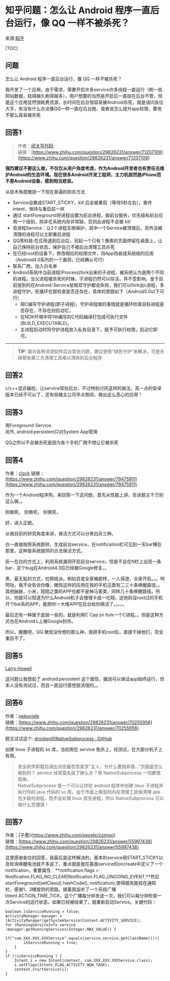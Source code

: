 # 知乎问题：怎么让 Android 程序一直后台运行，像 QQ 一样不被杀死？

来源:[知乎](https://www.zhihu.com/question/29826231)

[TOC]

## 问题
怎么让 Android 程序一直后台运行，像 QQ 一样不被杀死？

我开发了一个应用，由于需求，需要开启许多service许多线程一直运行（刷一些网站数据，挂得越久刷得越多），用户想要的当然是开启后一直挂在后台不管，但是这个应用显然很耗费资源，长时间在后台很容易被Android杀死，就是请问各位大手，有没有什么办法像QQ一样一直在后台跑，或者说怎么提升app权限，要他不那么容易被杀死

## 回答1

> 作者：[闭关写代码](https://www.zhihu.com/people/wenmingvs)<br/>
> 链接：[https://www.zhihu.com/question/29826231/answer/71207109](https://www.zhihu.com/question/29826231/answer/71207109)

**强烈建议不要这么做，不仅仅从用户角度考虑，作为Android开发者也有责任去维护Android的生态环境。现在很多Android开发工程师，主力机居然是iPhone而不是Android设备，感到相当悲哀。**

从技术角度概括一下现在普遍的防杀方法

* Service设置成START_STICKY，kill 后会被重启（等待5秒左右），重传Intent，保持与重启前一样
* ​通过 startForeground将进程设置为前台进程，做前台服务，优先级和前台应用一个级别​，除非在系统内存非常缺，否则此进程不会被 kill
* 双进程Service：让2个进程互相保护，其中一个Service被清理后，另外没被清理的进程可以立即重启进程
* QQ黑科技:在应用退到后台后，另起一个只有 1 像素的页面停留在桌面上，让自己保持前台状态，保护自己不被后台清理工具杀死
* 在已经root的设备下，修改相应的权限文件，将App伪装成系统级的应用（Android4.0系列的一个漏洞，已经确认可行）
*  联系厂商，加入白名单
* Android系统中当前进程(Process)fork出来的子进程，被系统认为是两个不同的进程。当父进程被杀死的时候，子进程仍然可以存活，并不受影响。鉴于目前提到的在Android-Service层做双守护都会失败，我们可以fork出c进程，多进程守护。死循环在那检查是否还存在，具体的思路如下（Android5.0以下可行）
   * 用C编写守护进程(即子进程)，守护进程做的事情就是循环检查目标进程是否存在，不存在则启动它。
   * 在NDK环境中将1中编写的C代码编译打包成可执行文件(BUILD_EXECUTABLE)。
   * 主进程启动时将守护进程放入私有目录下，赋予可执行权限，启动它即可。

------------------------------------------------------

> **TIP:** 面对各种流氓软件后台常驻问题，建议使用“绿色守护”来解决，可是杀掉那些第三方清理工具难以清除的后台程序

##  回答2

c/c++混合编程，让service常驻后台，不过特别讨厌这样的做法，高一点的安卓版本已经不可以了，还有祝楼主公司早点倒闭，做出这么恶心的应用！

## 回答3

用Foreground Service.<br/>
另外, android:persistent只对System App管用

QQ之所以不会被杀死是因为各个手机厂商不想让它被杀死

## 回答4

作者：[clock](https://www.zhihu.com/people/d_clock)
链接：[https://www.zhihu.com/question/29826231/answer/79475911](https://www.zhihu.com/question/29826231/answer/79475911)

作为一个Android程序狗，来回答一下这问题，首先从性能上讲，告诉题主千万别这么做。。

别做死，
别做死，
别做死，


好，进入正题。

从我目前的研究角度来讲，保活方式可以分黑白灰三种。

白～直接按照系统那样，生成前台service，在notification栏可见到一天bar横在那里，这种是系统提供的合法保活方式。

灰～在白的方式上，利用系统漏洞开启前台service，但是不会在N栏上出现一条bar，这个bug在Android4.3后已经被Google修复。。

黑，最无耻的方式，拉帮结派。例如百度全家桶那样，一人得道，全家开启。。。呵呵哒，我不会告诉你像，微信这样的应用在我的手机见面有二三十条唤醒路径。。其他脉脉，小米，陌陌之类的APP也都不是神马善类，同样几十条唤醒路径。所以，你就可以知道为什么Android机子会慢慢卡成一坨翔，这他妈没root过的手机开个bat系的APP，能把你一大堆APP在后台给你搞活了。。。。。

最后还有一种属于底层一些的，就是利用C Cpp jni fork一个C进程。。但是这种方式也在Android L上被Google封杀。

所以，醒醒吧，QQ 微信没你想的那么神，我把手机root后，直接干掉他们，完全重启不了。

## 回答5

[Larry Howell](https://www.zhihu.com/people/liang-hao-66)

这问题让我想起了 android:persistent 这个属性，据说可以保证app始终运行，但本人没有测试过，而且一直运行感觉挺流氓的。。

## 回答6
作者：[nekocode](https://www.zhihu.com/people/nekocode)<br/>
链接：[https://www.zhihu.com/question/29826231/answer/70255956](https://www.zhihu.com/question/29826231/answer/70255956)

题主试试这个: [droidwolf/NativeSubprocess · GitHub](https://link.zhihu.com/?target=https%3A//github.com/droidwolf/NativeSubprocess)

创建 linux 子进程的 so 库，当初用在 service 免杀上，经测试，在大部分机子上有用。

> 安全软件卸载后调出浏览器苦苦哀求"主人，为什么要抛弃我..."页面是怎么做到的？ service 经常莫名挂了肿么办？用 NativeSubprocess 一切都很简单。<br/>
> NativeSubprocess 是一个可以让你在 android 程序中创建 linux 子进程并执行你的 java 代码的 so 库。由于市面上典型的内存清理工具值清理 apk 包关联的进程，而不会处理 linux 原生进程，所以 NativeSubprocess 可以做什么您懂滴！

## 回答7

作者：[子墨}(https://www.zhihu.com/people/zzimoo)<br/>
链接：[https://www.zhihu.com/question/29826231/answer/55997438](https://www.zhihu.com/question/29826231/answer/55997438)

这里感谢各位的回答，我最后是这样解决的，基本的service用START_STICKY以及轮询唤醒电池就不多说了，重点就是我在基类service的oncreate中定义了一个notification，重要属性：**notification.flags = Notification.FLAG_NO_CLEAR|Notification.FLAG_ONGOING_EVENT;**然后startForeground(setClass().hashCode(), notification);使得服务能挂在通知栏，感谢1、3楼提供的思路。接着我监听了一个系统广播Intent.ACTION_TIME_TICK，这个广播每分钟发送一次，我们可以每分钟检查一次Service的运行状态，如果已经被结束了，就重新启动Service。关键代码：

```
boolean isServiceRunning = false;
ActivityManager manager = (ActivityManager)getSystemService(Context.ACTIVITY_SERVICE);
for (RunningServiceInfo service :manager.getRunningServices(Integer.MAX_VALUE)) {
    if("com.XXX.XXX.XXXService".equals(service.service.getClassName())){
        isServiceRunning = true;
    }
}
if (!isServiceRunning ) {
    Intent i = new Intent(context, com.XXX.XXX.XXXService.class);
    i.setFlags(Intent.FLAG_ACTIVITY_NEW_TASK);
    context.startService(i);
}
```


